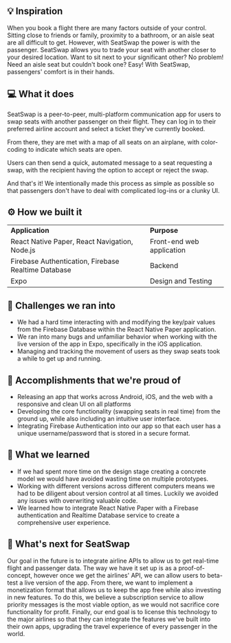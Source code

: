 
## 💡 Inspiration 
When you book a flight there are many factors outside of your control. Sitting close to friends or family, proximity to a bathroom, or an aisle seat are all difficult to get. However, with SeatSwap the power is with the passenger. SeatSwap allows you to trade your seat with another closer to your desired location. Want to sit next to your significant other? No problem! Need an aisle seat but couldn't book one? Easy! With SeatSwap, passengers' comfort is in their hands. 

## 💻 What it does 
SeatSwap is a peer-to-peer, multi-platform communication app for users to swap seats with another passenger on their flight. They can log in to their preferred airline account and select a ticket they've currently booked. 

From there, they are met with a map of all seats on an airplane, with color-coding to indicate which seats are open. 

Users can then send a quick, automated message to a seat requesting a swap, with the recipient having the option to accept or reject the swap. 

And that's it! We intentionally made this process as simple as possible so that passengers don't have to deal with complicated log-ins or a clunky UI. 
## ⚙️ How we built it 

<table> <tr> <td><strong>Application</strong> </td> <td><strong>Purpose</strong> </td> </tr> <tr> <td>React Native Paper, React Navigation, Node.js</td> <td>Front-end web application </td> </tr> <tr> <td>Firebase Authentication, Firebase Realtime Database </td> <td>Backend </td> </tr>  <tr> <td>Expo </td> <td>Design and Testing</td> </tr> </table> 

## 🧠 Challenges we ran into 
- We had a hard time interacting with and modifying the key/pair values from the Firebase Database within the React Native Paper application. 
-  We ran into many bugs and unfamiliar behavior when working with the live version of the app in Expo, specifically in the iOS application. 
-  Managing and tracking the movement of users as they swap seats took a while to get up and running. 
## 🏅 Accomplishments that we're proud of 
- Releasing an app that works across Android, iOS, and the web with a responsive and clean UI on all platforms
- Developing the core functionality (swapping seats in real time) from the ground up, while also including an intuitive user interface. 
-  Integrating Firebase Authentication into our app so that each user has a unique username/password that is stored in a secure format. 

## 📖 What we learned 
- If we had spent more time on the design stage creating a concrete model we would have avoided wasting time on multiple prototypes. 
- Working with different versions across different computers means we had to be diligent about version control at all times. Luckily we avoided any issues with overwriting valuable code. 
- We learned how to integrate React Native Paper with a Firebase authentication and Realtime Database service to create a comprehensive user experience. 

## 🚀 What's next for SeatSwap
Our goal in the future is to integrate airline APIs to allow us to get real-time flight and passenger data. The way we have it set up is as a proof-of-concept, however once we get the airlines' API, we can allow users to beta-test a live version of the app. From there, we want to implement a monetization format that allows us to keep the app free while also investing in new features. To do this, we believe a subscription service to allow priority messages is the most viable option, as we would not sacrifice core functionality for profit. Finally, our end goal is to license this technology to the major airlines so that they can integrate the features we've built into their own apps, upgrading the travel experience of every passenger in the world. 
